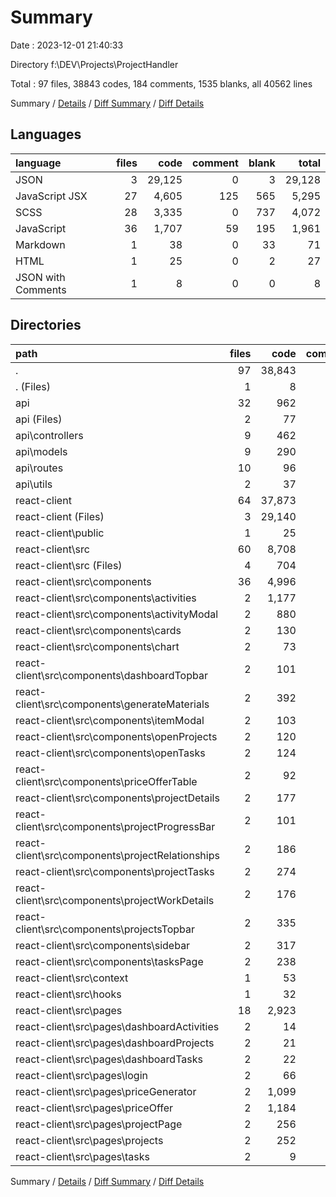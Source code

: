 # Summary

Date : 2023-12-01 21:40:33

Directory f:\\DEV\\Projects\\ProjectHandler

Total : 97 files,  38843 codes, 184 comments, 1535 blanks, all 40562 lines

Summary / [Details](details.md) / [Diff Summary](diff.md) / [Diff Details](diff-details.md)

## Languages
| language | files | code | comment | blank | total |
| :--- | ---: | ---: | ---: | ---: | ---: |
| JSON | 3 | 29,125 | 0 | 3 | 29,128 |
| JavaScript JSX | 27 | 4,605 | 125 | 565 | 5,295 |
| SCSS | 28 | 3,335 | 0 | 737 | 4,072 |
| JavaScript | 36 | 1,707 | 59 | 195 | 1,961 |
| Markdown | 1 | 38 | 0 | 33 | 71 |
| HTML | 1 | 25 | 0 | 2 | 27 |
| JSON with Comments | 1 | 8 | 0 | 0 | 8 |

## Directories
| path | files | code | comment | blank | total |
| :--- | ---: | ---: | ---: | ---: | ---: |
| . | 97 | 38,843 | 184 | 1,535 | 40,562 |
| . (Files) | 1 | 8 | 0 | 0 | 8 |
| api | 32 | 962 | 59 | 142 | 1,163 |
| api (Files) | 2 | 77 | 1 | 11 | 89 |
| api\\controllers | 9 | 462 | 13 | 68 | 543 |
| api\\models | 9 | 290 | 0 | 23 | 313 |
| api\\routes | 10 | 96 | 45 | 35 | 176 |
| api\\utils | 2 | 37 | 0 | 5 | 42 |
| react-client | 64 | 37,873 | 125 | 1,393 | 39,391 |
| react-client (Files) | 3 | 29,140 | 0 | 35 | 29,175 |
| react-client\\public | 1 | 25 | 0 | 2 | 27 |
| react-client\\src | 60 | 8,708 | 125 | 1,356 | 10,189 |
| react-client\\src (Files) | 4 | 704 | 0 | 54 | 758 |
| react-client\\src\\components | 36 | 4,996 | 90 | 916 | 6,002 |
| react-client\\src\\components\\activities | 2 | 1,177 | 50 | 219 | 1,446 |
| react-client\\src\\components\\activityModal | 2 | 880 | 16 | 163 | 1,059 |
| react-client\\src\\components\\cards | 2 | 130 | 0 | 18 | 148 |
| react-client\\src\\components\\chart | 2 | 73 | 0 | 10 | 83 |
| react-client\\src\\components\\dashboardTopbar | 2 | 101 | 0 | 29 | 130 |
| react-client\\src\\components\\generateMaterials | 2 | 392 | 11 | 66 | 469 |
| react-client\\src\\components\\itemModal | 2 | 103 | 0 | 20 | 123 |
| react-client\\src\\components\\openProjects | 2 | 120 | 0 | 19 | 139 |
| react-client\\src\\components\\openTasks | 2 | 124 | 1 | 28 | 153 |
| react-client\\src\\components\\priceOfferTable | 2 | 92 | 2 | 13 | 107 |
| react-client\\src\\components\\projectDetails | 2 | 177 | 2 | 24 | 203 |
| react-client\\src\\components\\projectProgressBar | 2 | 101 | 0 | 23 | 124 |
| react-client\\src\\components\\projectRelationships | 2 | 186 | 2 | 42 | 230 |
| react-client\\src\\components\\projectTasks | 2 | 274 | 0 | 43 | 317 |
| react-client\\src\\components\\projectWorkDetails | 2 | 176 | 0 | 30 | 206 |
| react-client\\src\\components\\projectsTopbar | 2 | 335 | 3 | 56 | 394 |
| react-client\\src\\components\\sidebar | 2 | 317 | 0 | 54 | 371 |
| react-client\\src\\components\\tasksPage | 2 | 238 | 3 | 59 | 300 |
| react-client\\src\\context | 1 | 53 | 0 | 6 | 59 |
| react-client\\src\\hooks | 1 | 32 | 0 | 6 | 38 |
| react-client\\src\\pages | 18 | 2,923 | 35 | 374 | 3,332 |
| react-client\\src\\pages\\dashboardActivities | 2 | 14 | 0 | 3 | 17 |
| react-client\\src\\pages\\dashboardProjects | 2 | 21 | 0 | 3 | 24 |
| react-client\\src\\pages\\dashboardTasks | 2 | 22 | 0 | 4 | 26 |
| react-client\\src\\pages\\login | 2 | 66 | 0 | 11 | 77 |
| react-client\\src\\pages\\priceGenerator | 2 | 1,099 | 29 | 121 | 1,249 |
| react-client\\src\\pages\\priceOffer | 2 | 1,184 | 6 | 125 | 1,315 |
| react-client\\src\\pages\\projectPage | 2 | 256 | 0 | 59 | 315 |
| react-client\\src\\pages\\projects | 2 | 252 | 0 | 45 | 297 |
| react-client\\src\\pages\\tasks | 2 | 9 | 0 | 3 | 12 |

Summary / [Details](details.md) / [Diff Summary](diff.md) / [Diff Details](diff-details.md)